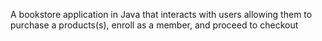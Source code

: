 A bookstore application in Java that interacts with users allowing them to purchase a products(s), enroll as a member, and proceed to checkout
